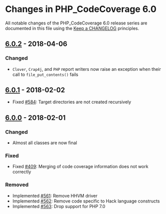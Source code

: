 # Changes in PHP_CodeCoverage 6.0

All notable changes of the PHP_CodeCoverage 6.0 release series are documented in this file using the [Keep a CHANGELOG](http://keepachangelog.com/) principles.

## [6.0.2] - 2018-04-06

### Changed

* `Clover`, `Crap4j`, and `PHP` report writers now raise an exception when their call to `file_put_contents()` fails

## [6.0.1] - 2018-02-02

* Fixed [#584](https://github.com/sebastianbergmann/php-code-coverage/issues/584): Target directories are not created recursively

## [6.0.0] - 2018-02-01

### Changed

* Almost all classes are now final

### Fixed

* Fixed [#409](https://github.com/sebastianbergmann/php-code-coverage/issues/409): Merging of code coverage information does not work correctly

### Removed

* Implemented [#561](https://github.com/sebastianbergmann/php-code-coverage/issues/561): Remove HHVM driver
* Implemented [#562](https://github.com/sebastianbergmann/php-code-coverage/issues/562): Remove code specific to Hack language constructs
* Implemented [#563](https://github.com/sebastianbergmann/php-code-coverage/issues/563): Drop support for PHP 7.0

[6.0.2]: https://github.com/sebastianbergmann/php-code-coverage/compare/6.0.1...6.0.2
[6.0.1]: https://github.com/sebastianbergmann/php-code-coverage/compare/6.0.0...6.0.1
[6.0.0]: https://github.com/sebastianbergmann/php-code-coverage/compare/5.2...6.0.0

